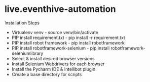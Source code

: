 # live.eventhive-automation

Installation Steps

* Virtualenv venv - source venv/bin/activate
* PIP install requirement.txt -   pip install -r requirement.txt
* PIP install robot framework - pip install robotframework
* PIP install robotframework-selenium - pip install robotframework-seleniumlibrary
* Select & install desired browser versions
* Install Selenium Webdrivers for each browser
* Install the Pycharm IDE & Intellibot plugin
* Create a base directory for scripts
